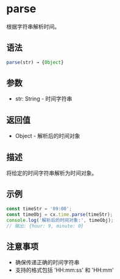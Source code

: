 # parse

根据字符串解析时间。

## 语法

```javascript
parse(str) → {Object}
```

## 参数

- str: String - 时间字符串

## 返回值

- Object - 解析后的时间对象

## 描述

将给定的时间字符串解析为时间对象。

## 示例

```javascript
const timeStr = '09:00';
const timeObj = cx.time.parse(timeStr);
console.log('解析后的时间对象:', timeObj);
// 输出: {hour: 9, minute: 0}
```

## 注意事项

- 确保传递正确的时间字符串
- 支持的格式包括 'HH:mm:ss' 和 'HH:mm' 
